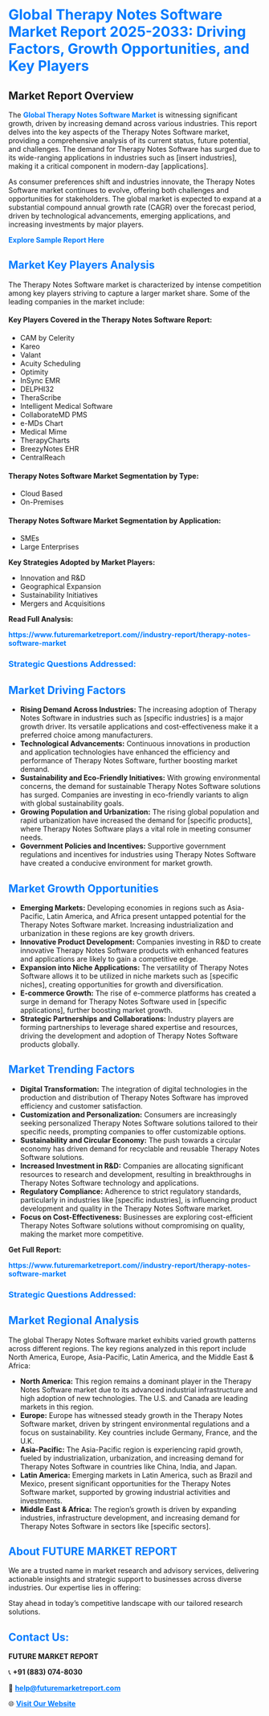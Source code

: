 <h1 style="color: #007BFF;">Global Therapy Notes Software Market Report 2025-2033: Driving Factors, Growth Opportunities, and Key Players</h1>

<section id="overview">
<h2>Market Report Overview</h2>
<p>The <a href="https://www.futuremarketreport.com//industry-report/therapy-notes-software-market" style="color: #007BFF; text-decoration: none;"><strong>Global Therapy Notes Software Market</strong></a> is witnessing significant growth, driven by increasing demand across various industries. This report delves into the key aspects of the Therapy Notes Software market, providing a comprehensive analysis of its current status, future potential, and challenges. The demand for Therapy Notes Software has surged due to its wide-ranging applications in industries such as [insert industries], making it a critical component in modern-day [applications].</p>
<p>As consumer preferences shift and industries innovate, the Therapy Notes Software market continues to evolve, offering both challenges and opportunities for stakeholders. The global market is expected to expand at a substantial compound annual growth rate (CAGR) over the forecast period, driven by technological advancements, emerging applications, and increasing investments by major players.</p>
</section>

<section id="overview">
<p><a href="https://www.futuremarketreport.com//request-sample/reportId=47913" style="color: #007BFF; text-decoration: none;"><strong>Explore Sample Report Here</strong></a></p>
</section>

<section id="key-players">
<h2 style="color: #007BFF;">Market Key Players Analysis</h2>
<p>The Therapy Notes Software market is characterized by intense competition among key players striving to capture a larger market share. Some of the leading companies in the market include:</p>
<h4>Key Players Covered in the Therapy Notes Software Report:</h4>
<ul><li>CAM by Celerity</li><li>Kareo</li><li>Valant</li><li>Acuity Scheduling</li><li>Optimity</li><li>InSync EMR</li><li>DELPHI32</li><li>TheraScribe</li><li>Intelligent Medical Software</li><li>CollaborateMD PMS</li><li>e-MDs Chart</li><li>Medical Mime</li><li>TherapyCharts</li><li>BreezyNotes EHR</li><li>CentralReach</li></ul>
<h4>Therapy Notes Software Market Segmentation by Type:</h4>
<ul><li>Cloud Based</li><li>On-Premises</li></ul>

<h4>Therapy Notes Software Market Segmentation by Application:</h4>
<ul><li>SMEs</li><li>Large Enterprises</li></ul>
<p><strong>Key Strategies Adopted by Market Players:</strong></p>
<ul>
<li>Innovation and R&D</li>
<li>Geographical Expansion</li>
<li>Sustainability Initiatives</li>
<li>Mergers and Acquisitions</li>
</ul>
</section>

<section>
<p><strong>Read Full Analysis: </strong></p><a href="https://www.futuremarketreport.com//industry-report/therapy-notes-software-market" style="color: #007BFF; text-decoration: none;"><strong>https://www.futuremarketreport.com//industry-report/therapy-notes-software-market</strong></a>
<h3 style="color: #007BFF;">Strategic Questions Addressed:</h3>
</section>

<section id="driving-factors">
<h2 style="color: #007BFF;">Market Driving Factors</h2>
<ul>
<li><strong>Rising Demand Across Industries:</strong> The increasing adoption of Therapy Notes Software in industries such as [specific industries] is a major growth driver. Its versatile applications and cost-effectiveness make it a preferred choice among manufacturers.</li>
<li><strong>Technological Advancements:</strong> Continuous innovations in production and application technologies have enhanced the efficiency and performance of Therapy Notes Software, further boosting market demand.</li>
<li><strong>Sustainability and Eco-Friendly Initiatives:</strong> With growing environmental concerns, the demand for sustainable Therapy Notes Software solutions has surged. Companies are investing in eco-friendly variants to align with global sustainability goals.</li>
<li><strong>Growing Population and Urbanization:</strong> The rising global population and rapid urbanization have increased the demand for [specific products], where Therapy Notes Software plays a vital role in meeting consumer needs.</li>
<li><strong>Government Policies and Incentives:</strong> Supportive government regulations and incentives for industries using Therapy Notes Software have created a conducive environment for market growth.</li>
</ul>
</section>

<section id="growth-opportunities">
<h2 style="color: #007BFF;">Market Growth Opportunities</h2>
<ul>
<li><strong>Emerging Markets:</strong> Developing economies in regions such as Asia-Pacific, Latin America, and Africa present untapped potential for the Therapy Notes Software market. Increasing industrialization and urbanization in these regions are key growth drivers.</li>
<li><strong>Innovative Product Development:</strong> Companies investing in R&D to create innovative Therapy Notes Software products with enhanced features and applications are likely to gain a competitive edge.</li>
<li><strong>Expansion into Niche Applications:</strong> The versatility of Therapy Notes Software allows it to be utilized in niche markets such as [specific niches], creating opportunities for growth and diversification.</li>
<li><strong>E-commerce Growth:</strong> The rise of e-commerce platforms has created a surge in demand for Therapy Notes Software used in [specific applications], further boosting market growth.</li>
<li><strong>Strategic Partnerships and Collaborations:</strong> Industry players are forming partnerships to leverage shared expertise and resources, driving the development and adoption of Therapy Notes Software products globally.</li>
</ul>
</section>

<section id="trending-factors">
<h2 style="color: #007BFF;">Market Trending Factors</h2>
<ul>
<li><strong>Digital Transformation:</strong> The integration of digital technologies in the production and distribution of Therapy Notes Software has improved efficiency and customer satisfaction.</li>
<li><strong>Customization and Personalization:</strong> Consumers are increasingly seeking personalized Therapy Notes Software solutions tailored to their specific needs, prompting companies to offer customizable options.</li>
<li><strong>Sustainability and Circular Economy:</strong> The push towards a circular economy has driven demand for recyclable and reusable Therapy Notes Software solutions.</li>
<li><strong>Increased Investment in R&D:</strong> Companies are allocating significant resources to research and development, resulting in breakthroughs in Therapy Notes Software technology and applications.</li>
<li><strong>Regulatory Compliance:</strong> Adherence to strict regulatory standards, particularly in industries like [specific industries], is influencing product development and quality in the Therapy Notes Software market.</li>
<li><strong>Focus on Cost-Effectiveness:</strong> Businesses are exploring cost-efficient Therapy Notes Software solutions without compromising on quality, making the market more competitive.</li>
</ul>
</section>

<section>
<p><strong>Get Full Report: </strong></p><a href="https://www.futuremarketreport.com//industry-report/therapy-notes-software-market" style="color: #007BFF; text-decoration: none;"><strong>https://www.futuremarketreport.com//industry-report/therapy-notes-software-market</strong></a>
<h3 style="color: #007BFF;">Strategic Questions Addressed:</h3>
</section>


<section id="regional-analysis">
<h2 style="color: #007BFF;">Market Regional Analysis</h2>
<p>The global Therapy Notes Software market exhibits varied growth patterns across different regions. The key regions analyzed in this report include North America, Europe, Asia-Pacific, Latin America, and the Middle East & Africa:</p>
<ul>
<li><strong>North America:</strong> This region remains a dominant player in the Therapy Notes Software market due to its advanced industrial infrastructure and high adoption of new technologies. The U.S. and Canada are leading markets in this region.</li>
<li><strong>Europe:</strong> Europe has witnessed steady growth in the Therapy Notes Software market, driven by stringent environmental regulations and a focus on sustainability. Key countries include Germany, France, and the U.K.</li>
<li><strong>Asia-Pacific:</strong> The Asia-Pacific region is experiencing rapid growth, fueled by industrialization, urbanization, and increasing demand for Therapy Notes Software in countries like China, India, and Japan.</li>
<li><strong>Latin America:</strong> Emerging markets in Latin America, such as Brazil and Mexico, present significant opportunities for the Therapy Notes Software market, supported by growing industrial activities and investments.</li>
<li><strong>Middle East & Africa:</strong> The region’s growth is driven by expanding industries, infrastructure development, and increasing demand for Therapy Notes Software in sectors like [specific sectors].</li>
</ul>
</section>

<footer>
<h2 style="color: #007BFF;">About FUTURE MARKET REPORT</h2>
<p>We are a trusted name in market research and advisory services, delivering actionable insights and strategic support to businesses across diverse industries. Our expertise lies in offering:</p>

<p>Stay ahead in today’s competitive landscape with our tailored research solutions.</p>

<h2 style="color: #007BFF;">Contact Us:</h2>
<p><strong>FUTURE MARKET REPORT</strong></p>
<p>📞 <strong>+91 (883) 074-8030</strong></p>
<p>📧 <strong><a href="mailto:help@futuremarketreport.com" style="color: #007BFF;">help@futuremarketreport.com</a></strong></p>
<p>🌐 <strong><a href="https://www.futuremarketreport.com/" style="color: #007BFF;">Visit Our Website</a></strong></p>
</footer>